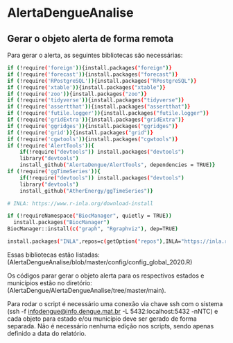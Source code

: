 # AlertaDengueAnalise

## Gerar o objeto alerta de forma remota

Para gerar o alerta, as seguintes bibliotecas são necessárias: 
```bash
if (!require('foreign')){install.packages("foreign")} 
if (!require('forecast')){install.packages("forecast")} 
if (!require('RPostgreSQL')){install.packages("RPostgreSQL")} 
if (!require('xtable')){install.packages("xtable")} 
if (!require('zoo')){install.packages("zoo")} 
if (!require('tidyverse')){install.packages("tidyverse")} 
if (!require('assertthat')){install.packages("assertthat")} 
if (!require('futile.logger')){install.packages("futile.logger")} 
if (!require('gridExtra')){install.packages("gridExtra")} 
if (!require('ggridges')){install.packages("ggridges")} 
if (!require('grid')){install.packages("grid")} 
if (!require('cgwtools')){install.packages("cgwtools")} 
if (!require('AlertTools')){
    if(!require("devtools")) install.packages("devtools")
    library("devtools")
    install_github("AlertaDengue/AlertTools", dependencies = TRUE)} 
if (!require('ggTimeSeries')){
    if(!require("devtools")) install.packages("devtools")
    library("devtools")
    install_github("AtherEnergy/ggTimeSeries")} 

# INLA: https://www.r-inla.org/download-install

if (!requireNamespace("BiocManager", quietly = TRUE))
  install.packages("BiocManager")
BiocManager::install(c("graph", "Rgraphviz"), dep=TRUE)

install.packages("INLA",repos=c(getOption("repos"),INLA="https://inla.r-inla-download.org/R/stable"), dep=TRUE)
```


Essas bibliotecas estão listadas: (AlertaDengueAnalise/blob/master/config/config_global_2020.R)

Os códigos parar gerar o objeto alerta para os respectivos estados e municípios estão no diretório: (AlertaDengue/AlertaDengueAnalise/tree/master/main). 

Para rodar o script é necessário uma conexão via chave ssh com o sistema (ssh -f infodengue@info.dengue.mat.br -L 5432:localhost:5432 -nNTC) e cada objeto para estado e/ou município deve ser gerado de forma separada. Não é necessário nenhuma edição nos scripts, sendo apenas definido a data do relatório. 





